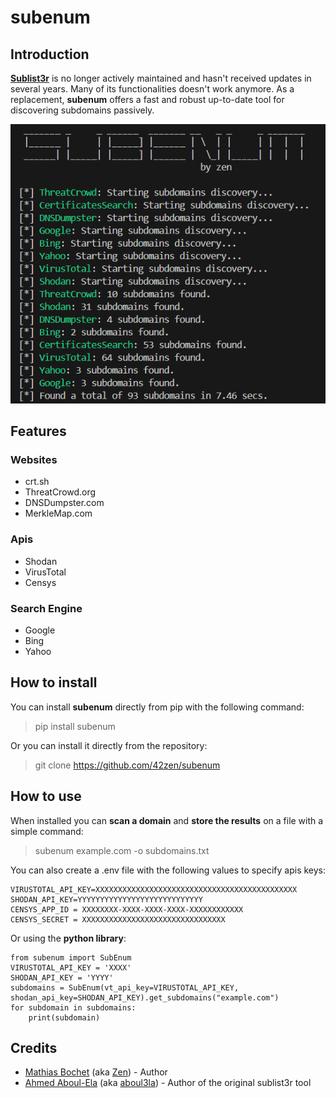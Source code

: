 # subenum


## Introduction
**[Sublist3r](https://github.com/aboul3la/Sublist3r)** is no longer actively maintained and hasn't received updates in several years. Many of its functionalities doesn't work anymore. As a replacement, **subenum** offers a fast and robust up-to-date tool for discovering subdomains passively.


![subenum](./images/subenum.png)


## Features

### Websites
- crt.sh
- ThreatCrowd.org
- DNSDumpster.com
- MerkleMap.com
  
### Apis
- Shodan
- VirusTotal
- Censys

### Search Engine
- Google
- Bing
- Yahoo


## How to install

You can install **subenum** directly from pip with the following command:
> pip install subenum

Or you can install it directly from the repository:
> git clone https://github.com/42zen/subenum


## How to use

When installed you can **scan a domain** and **store the results** on a file with a simple command:
> subenum example.com -o subdomains.txt

You can also create a .env file with the following values to specify apis keys:
```
VIRUSTOTAL_API_KEY=XXXXXXXXXXXXXXXXXXXXXXXXXXXXXXXXXXXXXXXXXXXXX
SHODAN_API_KEY=YYYYYYYYYYYYYYYYYYYYYYYYYYYY
CENSYS_APP_ID = XXXXXXXX-XXXX-XXXX-XXXX-XXXXXXXXXXXX
CENSYS_SECRET = XXXXXXXXXXXXXXXXXXXXXXXXXXXXXXXX
```

Or using the **python library**:
```
from subenum import SubEnum
VIRUSTOTAL_API_KEY = 'XXXX'
SHODAN_API_KEY = 'YYYY'
subdomains = SubEnum(vt_api_key=VIRUSTOTAL_API_KEY, shodan_api_key=SHODAN_API_KEY).get_subdomains("example.com")
for subdomain in subdomains:
    print(subdomain)
```


## Credits

- [Mathias Bochet](https://www.linkedin.com/in/mathias-bochet/) (aka [Zen](https://github.com/42zen/)) - Author
- [Ahmed Aboul-Ela](https://x.com/aboul3la) (aka [aboul3la](https://github.com/aboul3la/)) - Author of the original sublist3r tool
